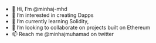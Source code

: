 - 👋 Hi, I’m @minhaj-mhd
- 👀 I’m interested in creating Dapps
- 🌱 I’m currently learning Solidity,
- 💞️ I’m looking to collaborate on projects built on Ethereum
- 📫 Reach me @minhajmuhamad on twitter

<!---
minhaj-mhd/minhaj-mhd is a ✨ special ✨ repository because its `README.md` (this file) appears on your GitHub profile.
You can click the Preview link to take a look at your changes.
--->
